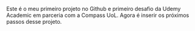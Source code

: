 Este é o meu primeiro projeto no Github e primeiro desafio da Udemy Academic em parceria com a Compass UoL.
Agora é inserir os próximos passos desse projeto.